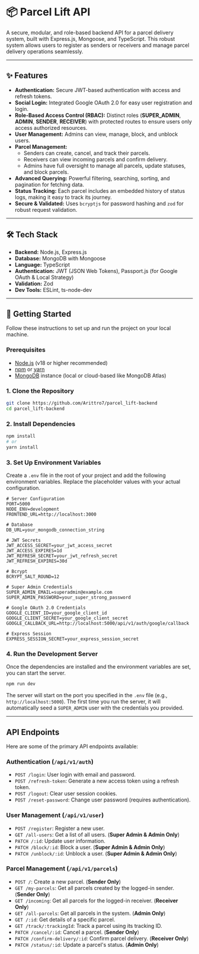 # 📦 Parcel Lift API

A secure, modular, and role-based backend API for a parcel delivery system, built with Express.js, Mongoose, and TypeScript. This robust system allows users to register as senders or receivers and manage parcel delivery operations seamlessly.

---

## ✨ Features

-   **Authentication:** Secure JWT-based authentication with access and refresh tokens.
-   **Social Login:** Integrated Google OAuth 2.0 for easy user registration and login.
-   **Role-Based Access Control (RBAC):** Distinct roles (**SUPER_ADMIN**, **ADMIN**, **SENDER**, **RECEIVER**) with protected routes to ensure users only access authorized resources.
-   **User Management:** Admins can view, manage, block, and unblock users.
-   **Parcel Management:**
    -   Senders can create, cancel, and track their parcels.
    -   Receivers can view incoming parcels and confirm delivery.
    -   Admins have full oversight to manage all parcels, update statuses, and block parcels.
-   **Advanced Querying:** Powerful filtering, searching, sorting, and pagination for fetching data.
-   **Status Tracking:** Each parcel includes an embedded history of status logs, making it easy to track its journey.
-   **Secure & Validated:** Uses `bcryptjs` for password hashing and `zod` for robust request validation.

---

## 🛠️ Tech Stack

-   **Backend:** Node.js, Express.js
-   **Database:** MongoDB with Mongoose
-   **Language:** TypeScript
-   **Authentication:** JWT (JSON Web Tokens), Passport.js (for Google OAuth & Local Strategy)
-   **Validation:** Zod
-   **Dev Tools:** ESLint, ts-node-dev

---

## 🚀 Getting Started

Follow these instructions to set up and run the project on your local machine.

### Prerequisites

-   [Node.js](https://nodejs.org/en/) (v18 or higher recommended)
-   [npm](https://www.npmjs.com/) or [yarn](https://yarnpkg.com/)
-   [MongoDB](https://www.mongodb.com/try/download/community) instance (local or cloud-based like MongoDB Atlas)

### 1. Clone the Repository

```bash
git clone https://github.com/Arittro7/parcel_lift-backend
cd parcel_lift-backend
```

### 2. Install Dependencies

```bash
npm install
# or
yarn install
```

### 3. Set Up Environment Variables

Create a `.env` file in the root of your project and add the following environment variables. Replace the placeholder values with your actual configuration.

```env
# Server Configuration
PORT=5000
NODE_ENV=development
FRONTEND_URL=http://localhost:3000

# Database
DB_URL=your_mongodb_connection_string

# JWT Secrets
JWT_ACCESS_SECRET=your_jwt_access_secret
JWT_ACCESS_EXPIRES=1d
JWT_REFRESH_SECRET=your_jwt_refresh_secret
JWT_REFRESH_EXPIRES=30d

# Bcrypt
BCRYPT_SALT_ROUND=12

# Super Admin Credentials
SUPER_ADMIN_EMAIL=superadmin@example.com
SUPER_ADMIN_PASSWORD=your_super_strong_password

# Google OAuth 2.0 Credentials
GOOGLE_CLIENT_ID=your_google_client_id
GOOGLE_CLIENT_SECRET=your_google_client_secret
GOOGLE_CALLBACK_URL=http://localhost:5000/api/v1/auth/google/callback

# Express Session
EXPRESS_SESSION_SECRET=your_express_session_secret
```

### 4. Run the Development Server

Once the dependencies are installed and the environment variables are set, you can start the server.

```bash
npm run dev
```

The server will start on the port you specified in the `.env` file (e.g., `http://localhost:5000`). The first time you run the server, it will automatically seed a `SUPER_ADMIN` user with the credentials you provided.

---

##  API Endpoints

Here are some of the primary API endpoints available:

### Authentication (`/api/v1/auth`)

-   `POST /login`: User login with email and password.
-   `POST /refresh-token`: Generate a new access token using a refresh token.
-   `POST /logout`: Clear user session cookies.
-   `POST /reset-password`: Change user password (requires authentication).
### User Management (`/api/v1/user`)

-   `POST /register`: Register a new user.
-   `GET /all-users`: Get a list of all users. (**Super Admin & Admin Only**)
-   `PATCH /:id`: Update user information.
-   `PATCH /block/:id`: Block a user. (**Super Admin & Admin Only**)
-   `PATCH /unblock/:id`: Unblock a user. (**Super Admin & Admin Only**)

### Parcel Management (`/api/v1/parcels`)

-   `POST /`: Create a new parcel. (**Sender Only**)
-   `GET /my-parcels`: Get all parcels created by the logged-in sender. (**Sender Only**)
-   `GET /incoming`: Get all parcels for the logged-in receiver. (**Receiver Only**)
-   `GET /all-parcels`: Get all parcels in the system. (**Admin Only**)
-   `GET /:id`: Get details of a specific parcel.
-   `GET /track/:trackingId`: Track a parcel using its tracking ID.
-   `PATCH /cancel/:id`: Cancel a parcel. (**Sender Only**)
-   `PATCH /confirm-delivery/:id`: Confirm parcel delivery. (**Receiver Only**)
-   `PATCH /status/:id`: Update a parcel's status. (**Admin Only**)
